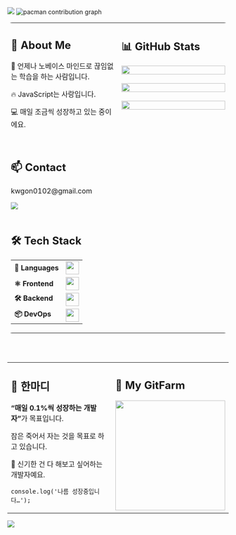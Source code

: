 <img src="https://capsule-render.vercel.app/api?type=blur&color=auto&fontColor=000&height=300&section=header&text=Ugoni's%20GitHub&desc=노베이스%20개발자&fontSize=90&animation=fadeIn&fontColor=fff&fontAlign=60&descAlign=88&descAlignY=70" />

<picture>
  <source media="(prefers-color-scheme: dark)" srcset="https://raw.githubusercontent.com/kwgon0212/kwgon0212/output/pacman-contribution-graph-dark.svg">
  <source media="(prefers-color-scheme: light)" srcset="https://raw.githubusercontent.com/kwgon0212/kwgon0212/output/pacman-contribution-graph.svg">
  <img alt="pacman contribution graph" src="https://raw.githubusercontent.com/kwgon0212/kwgon0212/output/pacman-contribution-graph.svg">
</picture>

<table border="0" cellspacing="0" cellpadding="0" style="border:none; border-radius:10px; width:100%;">
  <tr>
    <td valign="top" width="50%">
      <h2>🌈 About Me</h2>
      <p>🌟 언제나 노베이스 마인드로 끊임없는 학습을 하는 사람입니다.</p>
      <p>🔥 JavaScript는 사랑입니다.</p>
      <p>💻 매일 조금씩 성장하고 있는 중이에요.</p>
      <br/>
      <h2>📫 Contact</h2>
      <p>kwgon0102@gmail.com</p>
      <img src="https://profile-counter.glitch.me/kwgon0212/count.svg" />
      <br/><br/>
      <h2>🛠 Tech Stack</h2>
      <table border="0" cellspacing="4" cellpadding="0" style="border:none;">
        <tr>
          <td><b>🎯 Languages</b></td>
          <td>
            <img src="https://skillicons.dev/icons?i=html,css,js,ts" height="30" />
          </td>
        </tr>
        <tr>
          <td><b>⚛️ Frontend</b></td>
          <td>
            <img src="https://skillicons.dev/icons?i=react,nextjs,tailwind,redux" height="30" />
          </td>
        </tr>
        <tr>
          <td><b>🛠 Backend</b></td>
          <td>
            <img src="https://skillicons.dev/icons?i=nodejs,express,mongodb,firebase" height="30" />
          </td>
        </tr>
        <tr>
          <td><b>📦 DevOps</b></td>
          <td>
            <img src="https://skillicons.dev/icons?i=githubactions,docker,aws,sentry" height="30" />
          </td>
        </tr>
      </table>
    </td>
    <td valign="top" width="50%">
      <h2>📊 GitHub Stats</h2>
      <img src="https://streak-stats.demolab.com?user=kwgon0212&locale=en&mode=daily&theme=dracula&hide_border=false&border_radius=5&order=3" width="100%" />
      <br/><br/>
      <img src="https://github-readme-stats.vercel.app/api?username=kwgon0212&show_icons=true&theme=tokyonight&rank_icon=github" width="100%" />
      <br/><br/>
      <img src="https://github-readme-stats.vercel.app/api/top-langs/?username=kwgon0212&layout=compact&theme=tokyonight" width="100%" />
    </td>
  </tr>
</table>

<br/><br/>

<table border="0" cellspacing="0" cellpadding="0" style="border:none; width:100%;">
  <tr>
    <td width="50%" valign="top">
      <h2>💬 한마디</h2>
      <p><b>“매일 0.1%씩 성장하는 개발자”</b>가 목표입니다.</p>
      <p>잠은 죽어서 자는 것을 목표로 하고 있습니다.</p>
      <p>🚀 신기한 건 다 해보고 싶어하는 개발자예요.</p>
      <p><code>console.log('나름 성장중입니다…');</code></p>
    </td>
    <td width="50%">
      <h2>🐾 My GitFarm</h2>
      <a href="https://www.gitanimals.org/en_US?utm_medium=image&utm_source=kwgon0212&utm_content=farm">
        <img src="https://render.gitanimals.org/farms/kwgon0212" height="250" />
      </a>
    </td>
  </tr>
</table>

<img src="https://capsule-render.vercel.app/api?type=waving&color=0:38BDF8,100:9745F5&height=120&section=footer" />
